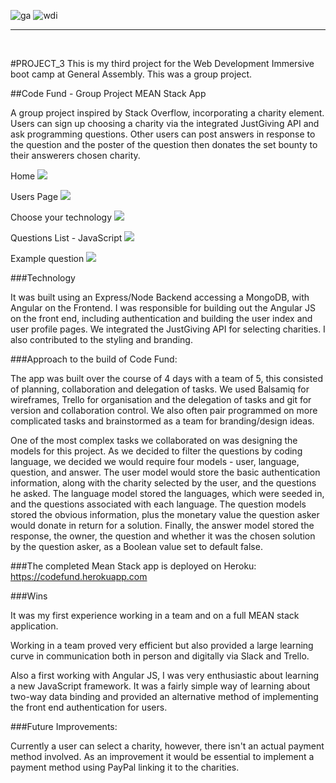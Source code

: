 ![ga](https://cloud.githubusercontent.com/assets/20629455/23824362/2c9817c2-066d-11e7-8988-7b1eefc6d628.jpg)
![wdi](https://cloud.githubusercontent.com/assets/20629455/23824363/2ddeaa7e-066d-11e7-8630-f7c890c9f1c1.png)

___
<br>

#PROJECT_3
This is my third project for the Web Development Immersive boot camp at General Assembly. This was a group project.

##Code Fund - Group Project MEAN Stack App

A group project inspired by Stack Overflow, incorporating a charity element. Users can sign up choosing a charity via the integrated JustGiving API and ask programming questions. Other users can post answers in response to the question and the poster of the question then donates the set bounty to their answerers chosen charity.

Home
![](http://i.imgur.com/l8P6QnJ.png)

Users Page
![](http://i.imgur.com/0SM08kK.png)

Choose your technology
![](http://i.imgur.com/rgr8w9V.png)

Questions List - JavaScript
![](http://i.imgur.com/H4oIUCn.png)

Example question
![](http://i.imgur.com/Uhi5JPa.png)



###Technology

It was built using an Express/Node Backend accessing a MongoDB, with Angular on the Frontend. I was responsible for building out the Angular JS on the front end, including authentication and building the user index and user profile pages. We integrated the JustGiving API for selecting charities. I also contributed to the styling and branding.

###Approach to the build of Code Fund: 

The app was built over the course of 4 days with a team of 5, this consisted of planning, collaboration and delegation of tasks. We used Balsamiq for wireframes, Trello for organisation and the delegation of tasks and git for version and collaboration control.
We also often pair programmed on more complicated tasks and brainstormed as a team for branding/design ideas.

One of the most complex tasks we collaborated on was designing the models for this project. As we decided to filter the questions by coding language, we decided we would require four models - user, language, question, and answer. The user model would store the basic authentication information, along with the charity selected by the user, and the questions he asked. The language model stored the languages, which were seeded in, and the questions associated with each language. The question models stored the obvious information, plus the monetary value the question asker would donate in return for a solution. Finally, the answer model stored the response, the owner, the question and whether it was the chosen solution by the question asker, as a Boolean value set to default false.


###The completed Mean Stack app is deployed on Heroku:
https://codefund.herokuapp.com

###Wins

It was my first experience working in a team and on a full MEAN stack application. 

Working in a team proved very efficient but also provided a large learning curve in communication both in person and digitally via Slack and Trello.

Also a first working with Angular JS, I was very enthusiastic about learning a new JavaScript framework. It was a fairly simple way of learning about two-way data binding and provided an alternative method of implementing the front end authentication for users.


###Future Improvements: 

Currently a user can select a charity, however, there isn't an actual payment method involved. As an improvement it would be essential to implement a payment method using PayPal linking it to the charities. 

